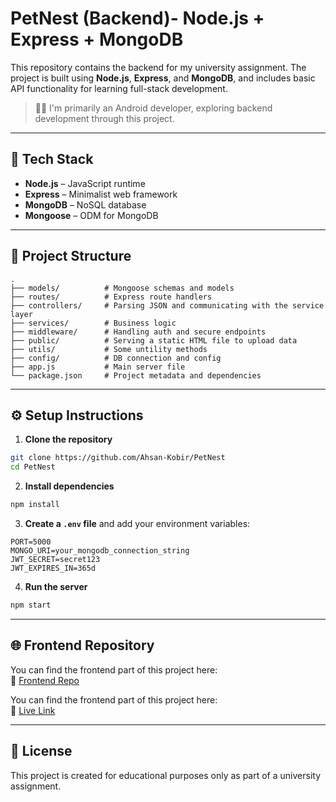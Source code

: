 # PetNest (Backend)- Node.js + Express + MongoDB

This repository contains the backend for my university assignment. The project is built using **Node.js**, **Express**, and **MongoDB**, and includes basic API functionality for learning full-stack development.

> 🧑‍💻 I'm primarily an Android developer, exploring backend development through this project.

---

## 🚀 Tech Stack

- **Node.js** – JavaScript runtime  
- **Express** – Minimalist web framework  
- **MongoDB** – NoSQL database  
- **Mongoose** – ODM for MongoDB  

---

## 📁 Project Structure

```
.
├── models/          # Mongoose schemas and models
├── routes/          # Express route handlers
├── controllers/     # Parsing JSON and communicating with the service layer
├── services/        # Business logic
├── middleware/      # Handling auth and secure endpoints
├── public/          # Serving a static HTML file to upload data
├── utils/           # Some untility methods
├── config/          # DB connection and config
├── app.js           # Main server file
└── package.json     # Project metadata and dependencies
```

---

## ⚙️ Setup Instructions

1. **Clone the repository**

```bash
git clone https://github.com/Ahsan-Kobir/PetNest
cd PetNest
```

2. **Install dependencies**

```bash
npm install
```

3. **Create a `.env` file** and add your environment variables:

```
PORT=5000
MONGO_URI=your_mongodb_connection_string
JWT_SECRET=secret123
JWT_EXPIRES_IN=365d
```

4. **Run the server**

```bash
npm start
```

---

## 🌐 Frontend Repository

You can find the frontend part of this project here:  
🔗 [Frontend Repo](https://github.com/niloykhan002/PetNest)

You can find the frontend part of this project here:  
🔗 [Live Link](https://pet-nest.netlify.app/)




---

## 📄 License

This project is created for educational purposes only as part of a university assignment.
